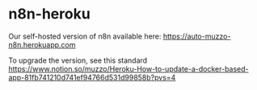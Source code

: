 # n8n-heroku

Our self-hosted version of n8n available here: https://auto-muzzo-n8n.herokuapp.com

To upgrade the version, see this standard https://www.notion.so/muzzo/Heroku-How-to-update-a-docker-based-app-81fb741210d741ef94766d531d99858b?pvs=4
